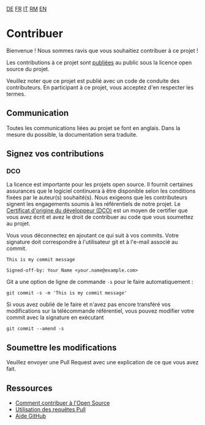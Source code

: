 [DE](./CONTRIBUTING.de.md) [FR](./CONTRIBUTING.fr.md) [IT](./CONTRIBUTING.it.md) [RM](./CONTRIBUTING.rm.md) [EN](./CONTRIBUTING.md)

# Contribuer

Bienvenue ! Nous sommes ravis que vous souhaitiez contribuer à ce projet !

Les contributions à ce projet sont [publiées](https://help.github.com/articles/github-terms-of-service/#6-contributions-under-repository-license) au public sous la licence open source du projet.

Veuillez noter que ce projet est publié avec un code de conduite des contributeurs. En participant à ce projet, vous acceptez d'en respecter les termes.

## Communication

Toutes les communications liées au projet se font en anglais. Dans la mesure du possible, la documentation sera traduite.

## Signez vos contributions

### DCO

La licence est importante pour les projets open source. Il fournit certaines assurances que
le logiciel continuera à être disponible selon les conditions fixées par le
auteur(s) souhaité(s). Nous exigeons que les contributeurs signent les engagements soumis à
les référentiels de notre projet. Le [Certificat d'origine du développeur
(DCO)](https://developercertificate.org/) est un moyen de certifier que vous avez écrit et
avez le droit de contribuer au code que vous soumettez au projet.

Vous vous déconnectez en ajoutant ce qui suit à vos commits. Votre signature doit correspondre à l'utilisateur git et à l'e-mail associé au commit.

    This is my commit message

    Signed-off-by: Your Name <your.name@example.com>

Git a une option de ligne de commande `-s` pour le faire automatiquement :

    git commit -s -m 'This is my commit message'

Si vous avez oublié de le faire et n'avez pas encore transféré vos modifications sur la télécommande
référentiel, vous pouvez modifier votre commit avec la signature en exécutant

    git commit --amend -s

## Soumettre les modifications

Veuillez envoyer une Pull Request avec une explication de ce que vous avez fait.

## Ressources

- [Comment contribuer à l'Open Source](https://opensource.guide/how-to-contribute/)
- [Utilisation des requêtes Pull](https://help.github.com/articles/about-pull-requests/)
- [Aide GitHub](https://help.github.com)
